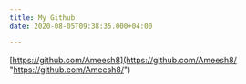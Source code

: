 ```yaml
---
title: My Github
date: 2020-08-05T09:38:35.000+04:00

---
```

[https://github.com/Ameesh8](https://github.com/Ameesh8/ "https://github.com/Ameesh8/")